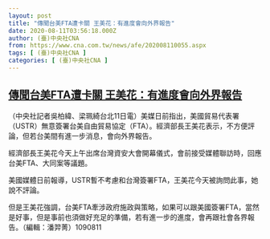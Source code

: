 ```yaml
---
layout: post
title: "傳聞台美FTA遭卡關 王美花：有進度會向外界報告"
date: 2020-08-11T03:56:18.000Z
author: (臺)中央社CNA
from: https://www.cna.com.tw/news/afe/202008110055.aspx
tags: [ (臺)中央社CNA ]
categories: [ (臺)中央社CNA ]
---
```

<!--1597118178000-->
[傳聞台美FTA遭卡關 王美花：有進度會向外界報告](https://www.cna.com.tw/news/afe/202008110055.aspx)
------

<div>
<div></div><div class="paragraph"><p>（中央社記者吳柏緯、梁珮綺台北11日電）美媒日前指出，美國貿易代表署（USTR）無意簽署台美自由貿易協定（FTA）。經濟部長王美花表示，不方便評論，但若台美間有進一步消息，會向外界報告。</p><p>經濟部長王美花今天上午出席台灣資安大會開幕儀式，會前接受媒體聯訪時，回應台美FTA、大同案等議題。</p><p>美國媒體日前報導，USTR暫不考慮和台灣簽署FTA，王美花今天被詢問此事，她說不評論。</p><p>但是王美花強調，台美FTA牽涉政府施政與策略，如果可以跟美國簽署FTA，當然是好事，但是事前也須做好充足的準備，若有進一步的進度，會再跟社會各界報告。（編輯：潘羿菁）1090811</p></div>
</div>
